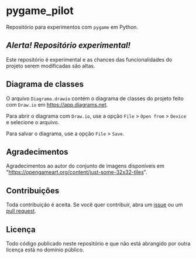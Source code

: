 # pygame\_pilot

Repositório para experimentos com `pygame` em Python.

## ***Alerta! Repositório experimental!***

Este repositório é experimental e as chances das funcionalidades do projeto
serem modificadas são altas.

## Diagrama de classes

O arquivo `Diagrama.drawio` contém o diagrama de classes do projeto
feito com `Draw.io` em https://app.diagrams.net.

Para abrir o diagrama com `Draw.io`, use a opção `File` > `Open from` >
`Device` e selecione o arquivo.

Para salvar o diagrama, use a opção `File` > `Save`.

## Agradecimentos

Agradecimentos ao autor do conjunto de imagens disponíveis em
"https://opengameart.org/content/just-some-32x32-tiles".

## Contribuições

Toda contribuição é aceita. Se você quer contribuir, abra um
[issue](https://github.com/victoronst/pygame_pilot/issues) ou um
[pull request](https://github.com/victoronst/pygame_pilot/pulls).

## Licença

Todo código publicado neste repositório e que não está abrangido por outra
licença está no domínio público.

